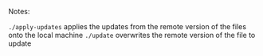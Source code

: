 Notes:

`./apply-updates` applies the updates from the remote version of the files onto the local machine
`./update` overwrites the remote version of the file to update

